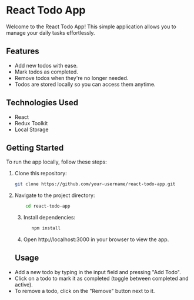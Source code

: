 # React Todo App

Welcome to the React Todo App! This simple application allows you to manage your daily tasks effortlessly.

## Features

- Add new todos with ease.
- Mark todos as completed.
- Remove todos when they're no longer needed.
- Todos are stored locally so you can access them anytime.

## Technologies Used

- React
- Redux Toolkit
- Local Storage

## Getting Started

To run the app locally, follow these steps:

1. Clone this repository:

   ```bash
   git clone https://github.com/your-username/react-todo-app.git
   ```

2. Navigate to the project directory:

   ```bash
       cd react-todo-app
   ```

   3. Install dependencies:

      ```bash
         npm install

      ```

   4. Open http://localhost:3000 in your browser to view the app.

   ## Usage

- Add a new todo by typing in the input field and pressing "Add Todo".
- Click on a todo to mark it as completed (toggle between completed and active).
- To remove a todo, click on the "Remove" button next to it.
